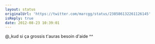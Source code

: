 ```yaml
---
layout: status
originalUrl: 'https://twitter.com/marcgg/status/238586132261126145'
isReply: true
date: 2012-08-23 10:39:01
---
```


@_kud si ça grossis t'auras besoin d'aide ^^
